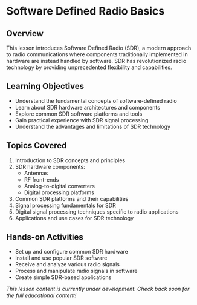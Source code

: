 # Software Defined Radio Basics

## Overview
This lesson introduces Software Defined Radio (SDR), a modern approach to radio communications where components traditionally implemented in hardware are instead handled by software. SDR has revolutionized radio technology by providing unprecedented flexibility and capabilities.

## Learning Objectives
- Understand the fundamental concepts of software-defined radio
- Learn about SDR hardware architectures and components
- Explore common SDR software platforms and tools
- Gain practical experience with SDR signal processing
- Understand the advantages and limitations of SDR technology

## Topics Covered
1. Introduction to SDR concepts and principles
2. SDR hardware components:
   - Antennas
   - RF front-ends
   - Analog-to-digital converters
   - Digital processing platforms
3. Common SDR platforms and their capabilities
4. Signal processing fundamentals for SDR
5. Digital signal processing techniques specific to radio applications
6. Applications and use cases for SDR technology

## Hands-on Activities
- Set up and configure common SDR hardware
- Install and use popular SDR software
- Receive and analyze various radio signals
- Process and manipulate radio signals in software
- Create simple SDR-based applications

*This lesson content is currently under development. Check back soon for the full educational content!* 